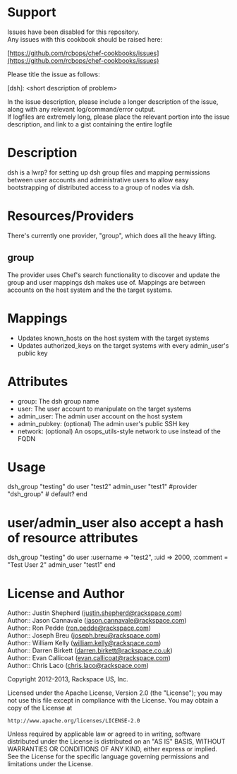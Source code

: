 Support
=======

Issues have been disabled for this repository.  
Any issues with this cookbook should be raised here:

[https://github.com/rcbops/chef-cookbooks/issues](https://github.com/rcbops/chef-cookbooks/issues)

Please title the issue as follows:

[dsh]: \<short description of problem\>

In the issue description, please include a longer description of the issue, along with any relevant log/command/error output.  
If logfiles are extremely long, please place the relevant portion into the issue description, and link to a gist containing the entire logfile


Description
===========
dsh is a lwrp? for setting up dsh group files and mapping permissions between user accounts and administrative users to allow easy bootstrapping of distributed access to a group of nodes via dsh.

Resources/Providers
===================
There's currently one provider, "group", which does all the heavy lifting.

group
-----
The provider uses Chef's search functionality to discover and update the group and user mappings dsh makes use of. Mappings are between accounts on the host system and the the target systems.

# Mappings
- Updates known_hosts on the host system with the target systems
- Updates authorized_keys on the target systems with every admin_user's public key

# Attributes
- group: The dsh group name
- user: The user account to manipulate on the target systems
- admin_user: The admin user account on the host system
- admin_pubkey: (optional) The admin user's public SSH key
- network: (optional) An osops_utils-style network to use instead of the FQDN

Usage
=====

  dsh_group "testing" do
    user "test2"
    admin_user "test1"
    #provider "dsh_group"  # default?
  end

  # user/admin_user also accept a hash of resource attributes
  dsh_group "testing" do
    user :username => "test2", :uid => 2000, :comment = "Test User 2"
    admin_user "test1"
  end

License and Author
==================

Author:: Justin Shepherd (<justin.shepherd@rackspace.com>)  
Author:: Jason Cannavale (<jason.cannavale@rackspace.com>)  
Author:: Ron Pedde (<ron.pedde@rackspace.com>)  
Author:: Joseph Breu (<joseph.breu@rackspace.com>)  
Author:: William Kelly (<william.kelly@rackspace.com>)  
Author:: Darren Birkett (<darren.birkett@rackspace.co.uk>)  
Author:: Evan Callicoat (<evan.callicoat@rackspace.com>)  
Author:: Chris Laco (<chris.laco@rackspace.com>)

Copyright 2012-2013, Rackspace US, Inc.  

Licensed under the Apache License, Version 2.0 (the "License");
you may not use this file except in compliance with the License.
You may obtain a copy of the License at

    http://www.apache.org/licenses/LICENSE-2.0

Unless required by applicable law or agreed to in writing, software
distributed under the License is distributed on an "AS IS" BASIS,
WITHOUT WARRANTIES OR CONDITIONS OF ANY KIND, either express or implied.
See the License for the specific language governing permissions and
limitations under the License.
